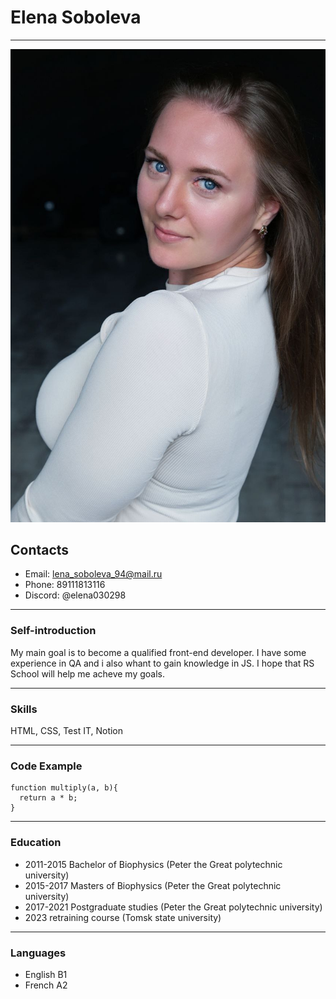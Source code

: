 # **Elena Soboleva**
---------------
![photo](photo_cv.jpg)

## **Contacts**

* Email: lena_soboleva_94@mail.ru
* Phone: 89111813116
* Discord: @elena030298

--------------
### **Self-introduction**
My main goal is to become a qualified front-end developer. I have some experience in QA and i also whant to gain knowledge in JS. I hope that RS School will help me acheve my goals.

---------------

### **Skills**

HTML, CSS, Test IT, Notion

----------------

### **Code Example**
```
function multiply(a, b){
  return a * b;
}
```
----------------------
### **Education**
  * 2011-2015 Bachelor of Biophysics (Peter the Great polytechnic university)
  * 2015-2017 Masters of Biophysics (Peter the Great polytechnic university)
  * 2017-2021 Postgraduate studies (Peter the Great polytechnic university)
  * 2023 retraining course (Tomsk state university)

-----------------------
### **Languages**
* English B1
* French A2